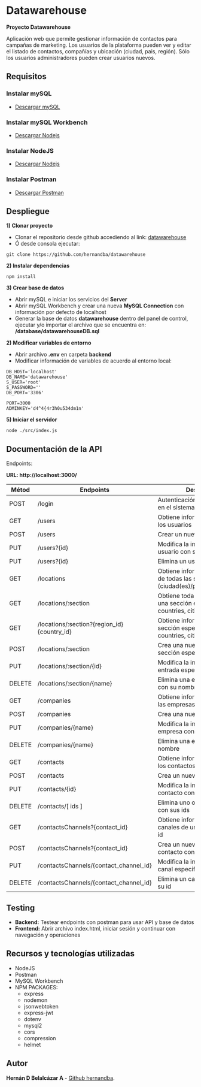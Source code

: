 # Datawarehouse
**Proyecto Datawarehouse**

Aplicación web que permite gestionar información de contactos para campañas de marketing. Los usuarios de la plataforma pueden ver y editar el listado de contactos, compañías y ubicación (ciudad, pais, región). Sólo los usuarios administradores pueden crear usuarios nuevos.

## Requisitos

### Instalar mySQL
  - [Descargar mySQL](https://dev.mysql.com/downloads/mysql/)

### Instalar mySQL Workbench
  - [Descargar Nodejs](https://dev.mysql.com/downloads/workbench/)

### Instalar NodeJS
  - [Descargar Nodejs](https://nodejs.org/en/download/)

### Instalar Postman
  - [Descargar Postman](https://www.postman.com/product/api-client/)

## Despliegue
**1) Clonar proyecto**

* Clonar el repositorio desde github accediendo al link: [datawarehouse](https://github.com/hernandba/datawarehouse)
* Ó desde consola ejecutar:
```
git clone https://github.com/hernandba/datawarehouse
```

**2) Instalar dependencias**
```
npm install
```

**3) Crear base de datos**
* Abrir mySQL e iniciar los servicios del **Server**
* Abrir mySQL Workbench y crear una nueva **MySQL Connection** con información por defecto de localhost
* Generar la base de datos **datawarehouse** dentro del panel de control, ejecutar y/o importar el archivo que se encuentra en: **/database/datawarehouseDB.sql**

**2) Modificar variables de entorno**
* Abrir archivo **.env** en carpeta **backend**
* Modificar información de variables de acuerdo al entorno local:
```
DB_HOST='localhost'
DB_NAME='datawarehouse'
S_USER='root'
S_PASSWORD=''
DB_PORT='3306'

PORT=3000
ADMINKEY='d4^4{4r3h0u534dm1n'
```

**5) Iniciar el servidor**

```
node ./src/index.js
```

## Documentación de la API

<!--Abrir el archivo **datawarehouse_Apispec.yml** y copiarlo en **[Swagger](https://editor.swagger.io/)** o importar el mismo desde opciones.--> 

Endpoints:

**URL: http://localhost:3000/**

| Métod | Endpoints | Descripción | Rol |
| ---- | ---- | ---- | ---- |
| POST | /login | Autenticación e inicio de sesión en el sistema | all |
| GET | /users | Obtiene información de todos los usuarios | all |
| POST | /users | Crear un nuevo usuario | **admin** |
| PUT | /users?{id} | Modifica la información de un usuario con su id | **admin** |
| PUT | /users?{id} | Elimina un usuario con su id | **admin** |
| GET | /locations | Obtiene información completa de todas las secciones (ciudad(es)/país(es)/región(es)) | all |
| GET | /locations/:section | Obtiene toda la información de una sección especifica (regions, countries, cities)  | all |
| GET | /locations/:section?{region_id}{country_id} | Obtiene información de una sección especifica (regions, countries, cities)  | all |
| POST | /locations/:section | Crea una nueva entrada en la sección específica | all |
| PUT | /locations/:section/{id} | Modifica la información de una entrada específica con su id | all |
| DELETE | /locations/:section/{name} | Elimina una entrada especifica con su nombre | all |
| GET | /companies | Obtiene información de todas las empresas | all |
| POST | /companies | Crea una nueva empresa | all |
| PUT | /companies/{name} | Modifica la información de una empresa con su nombre | all |
| DELETE | /companies/{name} | Elimina una empresa con su nombre | all |
| GET | /contacts | Obtiene información de todos los contactos registrados | all |
| POST | /contacts | Crea un nuevo contacto | all |
| PUT | /contacts/{id} | Modifica la información de un contacto con su id | all |
| DELETE | /contacts/[ ids ] | Elimina uno o varios contactos con sus ids | all |
| GET | /contactsChannels?{contact_id} | Obtiene información de los canales de un contacto con su id | all |
| POST | /contactsChannels?{contact_id} | Crea un nuevo canal para un contacto con su id | all |
| PUT | /contactsChannels/{contact_channel_id} | Modifica la información de un canal especifico con su id | all |
| DELETE | /contactsChannels/{contact_channel_id}  | Elimina un canal especifico con su id | all |

## Testing
* **Backend:** Testear endpoints con postman para usar API y base de datos
* **Frontend:** Abrir archivo index.html, iniciar sesión y continuar con navegación y operaciones

## Recursos y tecnologías utilizadas
* NodeJS
* Postman
* MySQL Workbench
* NPM PACKAGES:
  * express
  * nodemon
  * jsonwebtoken
  * express-jwt
  * dotenv
  * mysql2
  * cors
  * compression
  * helmet

## Autor
**Hernán D Belalcázar A** - [Github hernandba](https://github.com/hernandba).